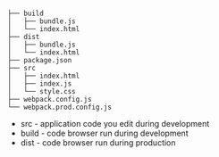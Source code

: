 
```

├── build
│   ├── bundle.js
│   └── index.html
├── dist
│   ├── bundle.js
│   └── index.html
├── package.json
├── src
│   ├── index.html
│   ├── index.js
│   └── style.css
├── webpack.config.js
└── webpack.prod.config.js

```

- src - application code you edit during development
- build - code browser run during development
- dist - code browser run during production
